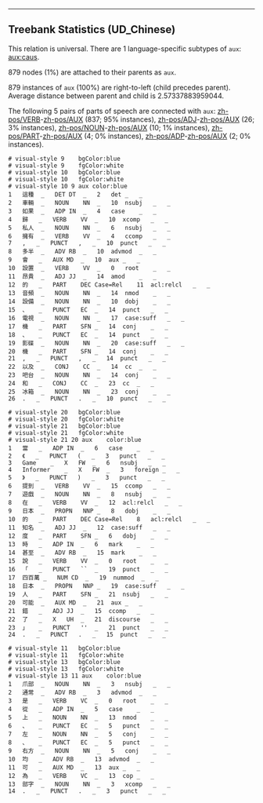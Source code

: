 

--------------------------------------------------------------------------------

## Treebank Statistics (UD_Chinese)

This relation is universal.
There are 1 language-specific subtypes of `aux`: [aux:caus]().

879 nodes (1%) are attached to their parents as `aux`.

879 instances of `aux` (100%) are right-to-left (child precedes parent).
Average distance between parent and child is 2.57337883959044.

The following 5 pairs of parts of speech are connected with `aux`: [zh-pos/VERB]()-[zh-pos/AUX]() (837; 95% instances), [zh-pos/ADJ]()-[zh-pos/AUX]() (26; 3% instances), [zh-pos/NOUN]()-[zh-pos/AUX]() (10; 1% instances), [zh-pos/PART]()-[zh-pos/AUX]() (4; 0% instances), [zh-pos/ADP]()-[zh-pos/AUX]() (2; 0% instances).


~~~ conllu
# visual-style 9	bgColor:blue
# visual-style 9	fgColor:white
# visual-style 10	bgColor:blue
# visual-style 10	fgColor:white
# visual-style 10 9 aux	color:blue
1	這種	_	DET	DT	_	2	det	_	_
2	車輛	_	NOUN	NN	_	10	nsubj	_	_
3	如果	_	ADP	IN	_	4	case	_	_
4	歸	_	VERB	VV	_	10	xcomp	_	_
5	私人	_	NOUN	NN	_	6	nsubj	_	_
6	擁有	_	VERB	VV	_	4	ccomp	_	_
7	,	_	PUNCT	,	_	10	punct	_	_
8	多半	_	ADV	RB	_	10	advmod	_	_
9	會	_	AUX	MD	_	10	aux	_	_
10	設置	_	VERB	VV	_	0	root	_	_
11	昂貴	_	ADJ	JJ	_	14	amod	_	_
12	的	_	PART	DEC	Case=Rel	11	acl:relcl	_	_
13	音頻	_	NOUN	NN	_	14	nmod	_	_
14	設備	_	NOUN	NN	_	10	dobj	_	_
15	、	_	PUNCT	EC	_	14	punct	_	_
16	電視	_	NOUN	NN	_	17	case:suff	_	_
17	機	_	PART	SFN	_	14	conj	_	_
18	、	_	PUNCT	EC	_	14	punct	_	_
19	影碟	_	NOUN	NN	_	20	case:suff	_	_
20	機	_	PART	SFN	_	14	conj	_	_
21	,	_	PUNCT	,	_	14	punct	_	_
22	以及	_	CONJ	CC	_	14	cc	_	_
23	吧台	_	NOUN	NN	_	14	conj	_	_
24	和	_	CONJ	CC	_	23	cc	_	_
25	冰箱	_	NOUN	NN	_	23	conj	_	_
26	.	_	PUNCT	.	_	10	punct	_	_

~~~


~~~ conllu
# visual-style 20	bgColor:blue
# visual-style 20	fgColor:white
# visual-style 21	bgColor:blue
# visual-style 21	fgColor:white
# visual-style 21 20 aux	color:blue
1	當	_	ADP	IN	_	6	case	_	_
2	《	_	PUNCT	(	_	3	punct	_	_
3	Game	_	X	FW	_	6	nsubj	_	_
4	Informer	_	X	FW	_	3	foreign	_	_
5	》	_	PUNCT	)	_	3	punct	_	_
6	提到	_	VERB	VV	_	15	ccomp	_	_
7	遊戲	_	NOUN	NN	_	8	nsubj	_	_
8	在	_	VERB	VV	_	12	acl:relcl	_	_
9	日本	_	PROPN	NNP	_	8	dobj	_	_
10	的	_	PART	DEC	Case=Rel	8	acl:relcl	_	_
11	知名	_	ADJ	JJ	_	12	case:suff	_	_
12	度	_	PART	SFN	_	6	dobj	_	_
13	時	_	ADP	IN	_	6	mark	_	_
14	甚至	_	ADV	RB	_	15	mark	_	_
15	說	_	VERB	VV	_	0	root	_	_
16	「	_	PUNCT	``	_	19	punct	_	_
17	四百萬	_	NUM	CD	_	19	nummod	_	_
18	日本	_	PROPN	NNP	_	19	case:suff	_	_
19	人	_	PART	SFN	_	21	nsubj	_	_
20	可能	_	AUX	MD	_	21	aux	_	_
21	錯	_	ADJ	JJ	_	15	ccomp	_	_
22	了	_	X	UH	_	21	discourse	_	_
23	」	_	PUNCT	''	_	21	punct	_	_
24	.	_	PUNCT	.	_	15	punct	_	_

~~~


~~~ conllu
# visual-style 11	bgColor:blue
# visual-style 11	fgColor:white
# visual-style 13	bgColor:blue
# visual-style 13	fgColor:white
# visual-style 13 11 aux	color:blue
1	爪部	_	NOUN	NN	_	3	nsubj	_	_
2	通常	_	ADV	RB	_	3	advmod	_	_
3	是	_	VERB	VC	_	0	root	_	_
4	從	_	ADP	IN	_	5	case	_	_
5	上	_	NOUN	NN	_	13	nmod	_	_
6	、	_	PUNCT	EC	_	5	punct	_	_
7	左	_	NOUN	NN	_	5	conj	_	_
8	、	_	PUNCT	EC	_	5	punct	_	_
9	右方	_	NOUN	NN	_	5	conj	_	_
10	均	_	ADV	RB	_	13	advmod	_	_
11	可	_	AUX	MD	_	13	aux	_	_
12	為	_	VERB	VC	_	13	cop	_	_
13	部字	_	NOUN	NN	_	3	xcomp	_	_
14	.	_	PUNCT	.	_	3	punct	_	_

~~~


